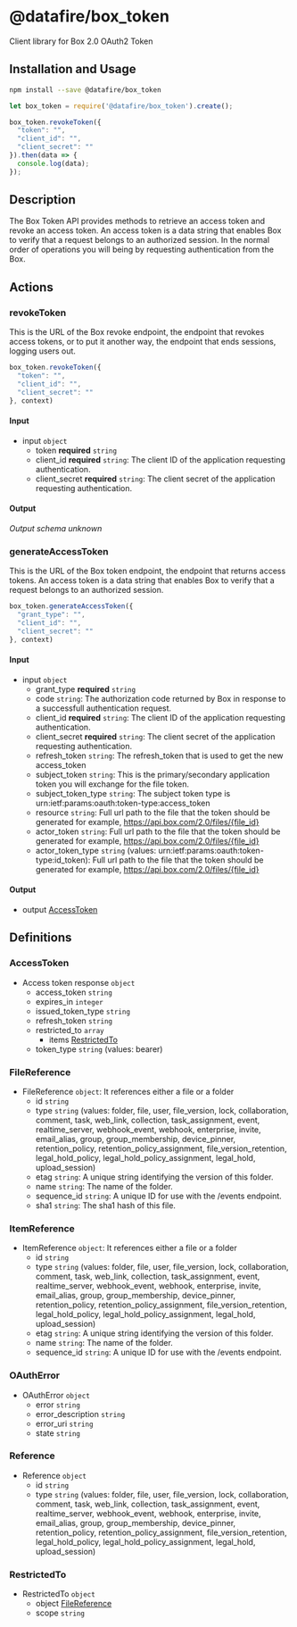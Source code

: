 # @datafire/box_token

Client library for Box 2.0 OAuth2 Token

## Installation and Usage
```bash
npm install --save @datafire/box_token
```
```js
let box_token = require('@datafire/box_token').create();

box_token.revokeToken({
  "token": "",
  "client_id": "",
  "client_secret": ""
}).then(data => {
  console.log(data);
});
```

## Description

The Box Token API provides methods to retrieve an access token and revoke an access token. An access token is a data string that enables Box to verify that a request belongs to an authorized session. In the normal order of operations you will being by requesting authentication from the Box.

## Actions

### revokeToken
This is the URL of the Box revoke endpoint, the endpoint that revokes access tokens, or to put it another way, the endpoint that ends sessions, logging users out.


```js
box_token.revokeToken({
  "token": "",
  "client_id": "",
  "client_secret": ""
}, context)
```

#### Input
* input `object`
  * token **required** `string`
  * client_id **required** `string`: The client ID of the application requesting authentication.
  * client_secret **required** `string`: The client secret of the application requesting authentication.

#### Output
*Output schema unknown*

### generateAccessToken
This is the URL of the Box token endpoint, the endpoint that returns access tokens. An access token is a data string that enables Box to verify that a request belongs to an authorized session.


```js
box_token.generateAccessToken({
  "grant_type": "",
  "client_id": "",
  "client_secret": ""
}, context)
```

#### Input
* input `object`
  * grant_type **required** `string`
  * code `string`: The authorization code returned by Box in response to a successfull authentication request.
  * client_id **required** `string`: The client ID of the application requesting authentication.
  * client_secret **required** `string`: The client secret of the application requesting authentication.
  * refresh_token `string`: The refresh_token that is used to get the new access_token
  * subject_token `string`: This is the primary/secondary application token you will exchange for the file token.
  * subject_token_type `string`: The subject token type is urn:ietf:params:oauth:token-type:access_token
  * resource `string`: Full url path to the file that the token should be generated for example, https://api.box.com/2.0/files/{file_id}
  * actor_token `string`: Full url path to the file that the token should be generated for example, https://api.box.com/2.0/files/{file_id}
  * actor_token_type `string` (values: urn:ietf:params:oauth:token-type:id_token): Full url path to the file that the token should be generated for example, https://api.box.com/2.0/files/{file_id}

#### Output
* output [AccessToken](#accesstoken)



## Definitions

### AccessToken
* Access token response `object`
  * access_token `string`
  * expires_in `integer`
  * issued_token_type `string`
  * refresh_token `string`
  * restricted_to `array`
    * items [RestrictedTo](#restrictedto)
  * token_type `string` (values: bearer)

### FileReference
* FileReference `object`: It references either a file or a folder
  * id `string`
  * type `string` (values: folder, file, user, file_version, lock, collaboration, comment, task, web_link, collection, task_assignment, event, realtime_server, webhook_event, webhook, enterprise, invite, email_alias, group, group_membership, device_pinner, retention_policy, retention_policy_assignment, file_version_retention, legal_hold_policy, legal_hold_policy_assignment, legal_hold, upload_session)
  * etag `string`: A unique string identifying the version of this folder.
  * name `string`: The name of the folder.
  * sequence_id `string`: A unique ID for use with the /events endpoint.
  * sha1 `string`: The sha1 hash of this file.

### ItemReference
* ItemReference `object`: It references either a file or a folder
  * id `string`
  * type `string` (values: folder, file, user, file_version, lock, collaboration, comment, task, web_link, collection, task_assignment, event, realtime_server, webhook_event, webhook, enterprise, invite, email_alias, group, group_membership, device_pinner, retention_policy, retention_policy_assignment, file_version_retention, legal_hold_policy, legal_hold_policy_assignment, legal_hold, upload_session)
  * etag `string`: A unique string identifying the version of this folder.
  * name `string`: The name of the folder.
  * sequence_id `string`: A unique ID for use with the /events endpoint.

### OAuthError
* OAuthError `object`
  * error `string`
  * error_description `string`
  * error_uri `string`
  * state `string`

### Reference
* Reference `object`
  * id `string`
  * type `string` (values: folder, file, user, file_version, lock, collaboration, comment, task, web_link, collection, task_assignment, event, realtime_server, webhook_event, webhook, enterprise, invite, email_alias, group, group_membership, device_pinner, retention_policy, retention_policy_assignment, file_version_retention, legal_hold_policy, legal_hold_policy_assignment, legal_hold, upload_session)

### RestrictedTo
* RestrictedTo `object`
  * object [FileReference](#filereference)
  * scope `string`


